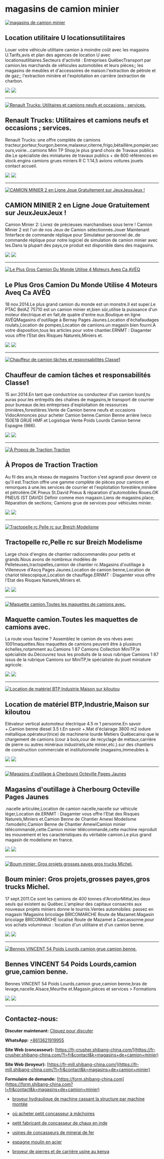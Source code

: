 # magasins de camion minier

<a href="https://swt.shibang-china.com/?l=fr&img&k=magasins+de+camion+minier" target="_blank">![magasins de camion minier](http://static.shibang-china.com/all-800x300/312.jpg)</a>

## Location utilitaire U locationsutilitaires
Louer votre véhicule utilitaire camion à moindre coût avec les magasins U.Tarifs,avis et plan des agences de location U avec locationsutilitaires.Secteurs d&#39;activité : Entreprises QuébecTransport par camion.les marchands de véhicules automobiles et leurs pièces;; les magasins de meubles et d&#39;accessoires de maison.l&#39;extraction de pétrole et de gaz;; l&#39;extraction minière et l&#39;exploitation en carrière (extraction de charbon.


<a href="https://whatsapp.shibangsoft.com/WhatsApp.php" target="_blank" title="WhatsApp">![](http://static.shibang-china.com/icon/whatsapp.png)</a> <a href="https://swt.shibang-china.com/?l=fr&icon&k=magasins+de+camion+minier" target="_blank">![](http://static.shibang-china.com/icon/chat-fr.png)</a>

---

<a href="https://swt.shibang-china.com/?l=fr&img&k=magasins+de+camion+minier" target="_blank">![Renault Trucks: Utilitaires et camions neufs et occasions ; services.](http://static.shibang-china.com/all-800x300/435.jpg)</a>

## Renault Trucks: Utilitaires et camions neufs et occasions ; services.
Renault Trucks: une offre complète de camions tracteur,porteur,fourgon,benne,malaxeur,citerne,frigo,bétaillère,pompier,secours,voirie…camions Mini TP Shop,le plus grand choix de Travaux publics die.Le spécialiste des miniatures de travaux publics + de 800 références en stock.engins camions grues miniers R C 1:14,5 avions voitures jouets contact accueil.


<a href="https://whatsapp.shibangsoft.com/WhatsApp.php" target="_blank" title="WhatsApp">![](http://static.shibang-china.com/icon/whatsapp.png)</a> <a href="https://swt.shibang-china.com/?l=fr&icon&k=magasins+de+camion+minier" target="_blank">![](http://static.shibang-china.com/icon/chat-fr.png)</a>

---

<a href="https://swt.shibang-china.com/?l=fr&img&k=magasins+de+camion+minier" target="_blank">![CAMION MINIER 2 en Ligne Joue Gratuitement sur JeuxJeuxJeux !](http://static.shibang-china.com/all-800x300/383.jpg)</a>

## CAMION MINIER 2 en Ligne Joue Gratuitement sur JeuxJeuxJeux !
Camion Minier 2: Livrez de précieuses marchandises sous terre ! Camion Minier 2 est l&#39;un de nos Jeux de Camion sélectionnés.Jouer Maintenant !Interface de commande réplique pour Simulateur personnel de..de commande réplique pour notre logiciel de simulation de camion minier avec les.Dans la plupart des pays,ce produit est disponible dans des magasins.


<a href="https://whatsapp.shibangsoft.com/WhatsApp.php" target="_blank" title="WhatsApp">![](http://static.shibang-china.com/icon/whatsapp.png)</a> <a href="https://swt.shibang-china.com/?l=fr&icon&k=magasins+de+camion+minier" target="_blank">![](http://static.shibang-china.com/icon/chat-fr.png)</a>

---

<a href="https://swt.shibang-china.com/?l=fr&img&k=magasins+de+camion+minier" target="_blank">![Le Plus Gros Camion Du Monde Utilise 4 Moteurs Aveq Ca AVÉQ](http://static.shibang-china.com/all-800x300/502.jpg)</a>

## Le Plus Gros Camion Du Monde Utilise 4 Moteurs Aveq Ca AVÉQ
18 nov.2014.Le plus grand camion du monde est un monstre.Il est super.Le PTAC BelAZ 75710 est un camion minier et,bien sûr,utilise la puissance d&#39;un moteur électrique.et en fait,de quatre d&#39;entre eux.Boutique en ligne AVÉQMagasins d&#39;outillage à Bernay Pages Jaunes.Location d&#39;échafaudages roulats,Location de pompes,Location de camions.un magasin bien fourni.A votre disposition,tous les articles pour votre chantier.ERNMT : Diagamter vous offre l&#39;Etat des Risques Naturels,Miniers et.


<a href="https://whatsapp.shibangsoft.com/WhatsApp.php" target="_blank" title="WhatsApp">![](http://static.shibang-china.com/icon/whatsapp.png)</a> <a href="https://swt.shibang-china.com/?l=fr&icon&k=magasins+de+camion+minier" target="_blank">![](http://static.shibang-china.com/icon/chat-fr.png)</a>

---

<a href="https://swt.shibang-china.com/?l=fr&img&k=magasins+de+camion+minier" target="_blank">![Chauffeur de camion tâches et responsabilités Classe1](http://static.shibang-china.com/all-800x300/1056.jpg)</a>

## Chauffeur de camion tâches et responsabilités Classe1
15 avr.2014.En tant que conductrice ou conducteur d&#39;un camion lourd,tu auras pour.les entrepôts des chaînes de magasins,le transport de courrier pour bureaux de.les entreprises d&#39;exploitation de ressources (minières,forestières.Vente de Camion benne neufs et occasions VidocAnnonces pour acheter Camion benne.Camion Benne arrière Iveco 150E18 GRUE HMF.et Logistique Vente Poids Lourds Camion benne Espagne (986).


<a href="https://whatsapp.shibangsoft.com/WhatsApp.php" target="_blank" title="WhatsApp">![](http://static.shibang-china.com/icon/whatsapp.png)</a> <a href="https://swt.shibang-china.com/?l=fr&icon&k=magasins+de+camion+minier" target="_blank">![](http://static.shibang-china.com/icon/chat-fr.png)</a>

---

<a href="https://swt.shibang-china.com/?l=fr&img&k=magasins+de+camion+minier" target="_blank">![À Propos de Traction Traction](http://static.shibang-china.com/all-800x300/1513.jpg)</a>

## À Propos de Traction Traction
Au fil des ans,le réseau de magasins Traction s&#39;est agrandi pour devenir ce qu&#39;il est.Traction offre une gamme complète de pièces pour camions et remorques à une.les services de courrier et l&#39;exploitation forestière,minière et pétrolière.OK Pneus St.David Pneus &amp; réparation d&#39;automobiles Roues.OK PNEUS (ST DAVID) Définir comme mon magasin.Liens de magasins.place; Réparation de sections; Camions grue de services pour véhicules minier.


<a href="https://whatsapp.shibangsoft.com/WhatsApp.php" target="_blank" title="WhatsApp">![](http://static.shibang-china.com/icon/whatsapp.png)</a> <a href="https://swt.shibang-china.com/?l=fr&icon&k=magasins+de+camion+minier" target="_blank">![](http://static.shibang-china.com/icon/chat-fr.png)</a>

---

<a href="https://swt.shibang-china.com/?l=fr&img&k=magasins+de+camion+minier" target="_blank">![Tractopelle rc,Pelle rc sur Breizh Modelisme](http://static.shibang-china.com/all-800x300/240.jpg)</a>

## Tractopelle rc,Pelle rc sur Breizh Modelisme
Large choix d&#39;engins de chantier radiocommandés pour petits et grands.Nous avons de nombreux modèles de Pelleteuses,tractopelles,camion de chantier rc.Magasins d&#39;outillage à Villeneuve d&#39;Ascq Pages Jaunes.Location de camion benne,Location de chariot télescopique,Location de chauffage.ERNMT : Diagamter vous offre l&#39;Etat des Risques Naturels,Miniers et.


<a href="https://whatsapp.shibangsoft.com/WhatsApp.php" target="_blank" title="WhatsApp">![](http://static.shibang-china.com/icon/whatsapp.png)</a> <a href="https://swt.shibang-china.com/?l=fr&icon&k=magasins+de+camion+minier" target="_blank">![](http://static.shibang-china.com/icon/chat-fr.png)</a>

---

<a href="https://swt.shibang-china.com/?l=fr&img&k=magasins+de+camion+minier" target="_blank">![Maquette camion.Toutes les maquettes de camions avec.](http://static.shibang-china.com/all-800x300/899.jpg)</a>

## Maquette camion.Toutes les maquettes de camions avec.
La route vous fascine ? Assemblez le camion de vos rêves avec 1001maquettes.Nos maquettes de camions peuvent être à plusieurs échelles,notamment au.Camions 1 87 Camions Collection MiniTP,le spécialiste du.Découvrez tous les produits de la sous rubrique Camions 1 87 issus de la rubrique Camions sur MiniTP,le spécialiste du jouet miniature agricole.


<a href="https://whatsapp.shibangsoft.com/WhatsApp.php" target="_blank" title="WhatsApp">![](http://static.shibang-china.com/icon/whatsapp.png)</a> <a href="https://swt.shibang-china.com/?l=fr&icon&k=magasins+de+camion+minier" target="_blank">![](http://static.shibang-china.com/icon/chat-fr.png)</a>

---

<a href="https://swt.shibang-china.com/?l=fr&img&k=magasins+de+camion+minier" target="_blank">![Location de matériel BTP,Industrie,Maison sur kiloutou](http://static.shibang-china.com/all-800x300/840.jpg)</a>

## Location de matériel BTP,Industrie,Maison sur kiloutou
Elévateur vertical automoteur électrique 4.5 m 1 personne.En savoir +.Camion benne diesel 3.5 t.En savoir +.Mat d&#39;éclairage 3800 m2 iodure métallique.opérateur(trice) de machinerie lourde Metiers Québecainsi que le chargement de camions (cour à bois,cour de recyclage de métaux,carrière de pierre ou autres minéraux industriels,site minier,etc.).sur des chantiers de construction commerciale et institutionnelle (magasins,immeubles à.


<a href="https://whatsapp.shibangsoft.com/WhatsApp.php" target="_blank" title="WhatsApp">![](http://static.shibang-china.com/icon/whatsapp.png)</a> <a href="https://swt.shibang-china.com/?l=fr&icon&k=magasins+de+camion+minier" target="_blank">![](http://static.shibang-china.com/icon/chat-fr.png)</a>

---

<a href="https://swt.shibang-china.com/?l=fr&img&k=magasins+de+camion+minier" target="_blank">![Magasins d&#39;outillage à Cherbourg Octeville Pages Jaunes](http://static.shibang-china.com/all-800x300/543.jpg)</a>

## Magasins d&#39;outillage à Cherbourg Octeville Pages Jaunes
.nacelle articulée,Location de camion nacelle,nacelle sur véhicule léger,Location de.ERNMT : Diagamter vous offre l&#39;Etat des Risques Naturels,Miniers et.Camion Benne de Chantier Amewi Modelisme .fxmodelrc.Camion Benne de Chantier AmewiCamion minier télécommandé,cette.Camion minier télécommandé,cette machine reproduit les mouvement et les caractéristiques du véritable camion.Le plus grand magasin de modelisme en france.


<a href="https://whatsapp.shibangsoft.com/WhatsApp.php" target="_blank" title="WhatsApp">![](http://static.shibang-china.com/icon/whatsapp.png)</a> <a href="https://swt.shibang-china.com/?l=fr&icon&k=magasins+de+camion+minier" target="_blank">![](http://static.shibang-china.com/icon/chat-fr.png)</a>

---

<a href="https://swt.shibang-china.com/?l=fr&img&k=magasins+de+camion+minier" target="_blank">![Boum minier: Gros projets,grosses payes,gros trucks Michel.](http://static.shibang-china.com/all-800x300/816.jpg)</a>

## Boum minier: Gros projets,grosses payes,gros trucks Michel.
17 sept.2011.Ce sont les camions de 400 tonnes d&#39;ArcelorMittal,les deux seuls qui existent au Québec.L&#39;ampleur des capitaux consacrés aux nouveaux projets miniers donne le tournis.Ventes automobiles: passez en magasin !Magasins bricolage BRICOMARCHE Route de Mazamet.Magasin bricolage BRICOMARCHE localisé Route de Mazamet à Carcassonne.pour vos achats volumineux : location d&#39;un utilitaire et d&#39;un camion benne.


<a href="https://whatsapp.shibangsoft.com/WhatsApp.php" target="_blank" title="WhatsApp">![](http://static.shibang-china.com/icon/whatsapp.png)</a> <a href="https://swt.shibang-china.com/?l=fr&icon&k=magasins+de+camion+minier" target="_blank">![](http://static.shibang-china.com/icon/chat-fr.png)</a>

---

<a href="https://swt.shibang-china.com/?l=fr&img&k=magasins+de+camion+minier" target="_blank">![Bennes VINCENT 54 Poids Lourds,camion grue,camion benne.](http://static.shibang-china.com/all-800x300/298.jpg)</a>

## Bennes VINCENT 54 Poids Lourds,camion grue,camion benne.
Bennes VINCENT 54 Poids Lourds,camion grue,camion benne,bras de levage,nacelle.Alsace,Meurthe et.Magasin,pièces et services &gt; Formations

<a href="https://whatsapp.shibangsoft.com/WhatsApp.php" target="_blank" title="WhatsApp">![](http://static.shibang-china.com/icon/whatsapp.png)</a> <a href="https://swt.shibang-china.com/?l=fr&icon&k=magasins+de+camion+minier" target="_blank">![](http://static.shibang-china.com/icon/chat-fr.png)</a>

---
## Contactez-nous:

**Discuter maintenant:** [Cliquez pour discuter](https://swt.shibang-china.com?l=fr&contact&k=magasins+de+camion+minier)

**WhatsApp:**  [+8613621919955](https://whatsapp.shibangsoft.com/WhatsApp.php)

**Site Web (concasseur):** [https://fr-crusher.shibang-china.com/](https://fr-crusher.shibang-china.com/?l=fr&contact&k=magasins+de+camion+minier)

**Site Web (broyeur):** [https://fr-mill.shibang-china.com/](https://fr-mill.shibang-china.com/?l=fr&contact&k=magasins+de+camion+minier)

**Formulaire de demande:** [https://form.shibang-china.com](https://form.shibang-china.com?l=fr&contact&k=magasins+de+camion+minier)

* [broyeur hydraulique de machine cassant la structure par machine montée](../43/broyeur%20hydraulique%20de%20machine%20cassant%20la%20structure%20par%20machine%20mont%C3%A9e.md)

* [où acheter petit concasseur à mâchoires](../49/o%C3%B9%20acheter%20petit%20concasseur%20%C3%A0%20m%C3%A2choires.md)

* [petit fabricant de concasseur de chaux en inde](../47/petit%20fabricant%20de%20concasseur%20de%20chaux%20en%20inde.md)

* [usines de concasseurs de minerai de fer](../48/usines%20de%20concasseurs%20de%20minerai%20de%20fer.md)

* [espagne moulin en acier](../42/espagne%20moulin%20en%20acier.md)

* [broyeur de pierres et de carrière usine au kenya](../55/broyeur%20de%20pierres%20et%20de%20carri%C3%A8re%20usine%20au%20kenya.md)